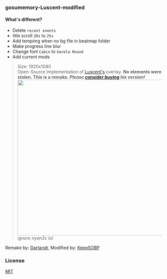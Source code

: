 ### gosumemory-Luscent-modified

#### What's different?

- Delete `recent events`
- title scroll `20s` to `25s`
- Add tempimg when no bg file in beatmap folder
- Make progress line blur
- Change font `Cabin` to `Varela Round`
- Add current mods

> Size: 1920x1080\
Open-Source Implementation of [Luscent's][3] overlay. **No elements were stolen. This is a remake. *Please [consider buying](https://gumroad.com/l/Luscent) his version!***\
<img src="https://user-images.githubusercontent.com/50764666/112723587-aac41700-8f52-11eb-9cf4-19c94fbf1563.png" width="500">\
*ignore nyan3c lol*

Remake by: [Dartandr][1], Modified by: [KeepSOBP][2]

### License
[MIT](https://github.com/l3lackShark/static/blob/master/LICENSE)

<!-- link -->
[1]: https://github.com/Dartandr
[2]: https://github.com/KeepSOBP
[3]: https://github.com/inix1257
